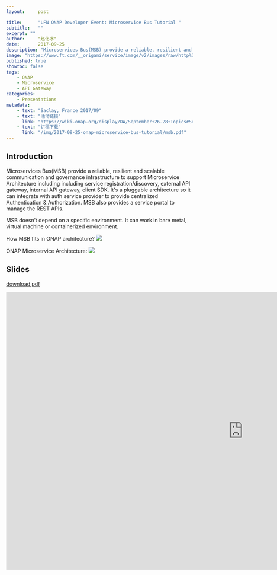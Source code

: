 ```yaml
---
layout:     post

title:      "LFN ONAP Developer Event: Microservice Bus Tutorial "
subtitle:   ""
excerpt: ""
author:     "赵化冰"
date:       2017-09-25
description: "Microservices Bus(MSB) provide a reliable, resilient and scalable communication and governance infrastructure to support Microservice Architecture including including service registration/discovery, external API gateway, internal API gateway, client SDK.It's a pluggable architecture so it can integrate with auth service provider to provide centralized Authentication & Authorization. MSB also provides a service portal to manage the REST APIs."
image: "https://www.ft.com/__origami/service/image/v2/images/raw/http%3A%2F%2Fcom.ft.imagepublish.upp-prod-us.s3.amazonaws.com%2F8a361812-5a1f-11ea-abe5-8e03987b7b20?fit=scale-down&source=next&width=700"
published: true
showtoc: false
tags:
    - ONAP
    - Microservice
    - API Gateway
categories:
    - Presentations
metadata:
    - text: "Saclay, France 2017/09"
    - text: "活动链接"
      link: "https://wiki.onap.org/display/DW/September+26-28+Topics#September2628Topics-M2"
    - text: "讲稿下载"
      link: "/img/2017-09-25-onap-microservice-bus-tutorial/msb.pdf"
---
```

## Introduction

Microservices Bus(MSB) provide a reliable, resilient and scalable communication and governance infrastructure to support Microservice Architecture including including service registration/discovery, external API gateway, internal API gateway, client SDK. It's a pluggable architecture so it can integrate with auth service provider to provide centralized Authentication & Authorization. MSB also provides a service portal to manage the REST APIs.

MSB doesn’t depend on a specific environment. It can work in bare metal, virtual machine or containerized environment.

How MSB fits in ONAP architecture?
![](/img/2017-09-25-onap-microservice-bus-tutorial/onap.png)

ONAP Microservice Architecture:
![](/img/2017-09-25-onap-microservice-bus-tutorial/msb.png)

## Slides

[download pdf](/img/2017-09-25-onap-microservice-bus-tutorial/msb.pdf)
<iframe src="https://docs.google.com/presentation/d/e/2PACX-1vQCC1f7MYJDSLA7wqtnuzf6ilPIxZr2hb2kwNqapvdBRzldTOuB_o9FK90Y782qjD18wBLkp9HK_-0P/embed?start=false&loop=false&delayms=3000" frameborder="0" width="1280" height="749" allowfullscreen="true" mozallowfullscreen="true" webkitallowfullscreen="true"></iframe>